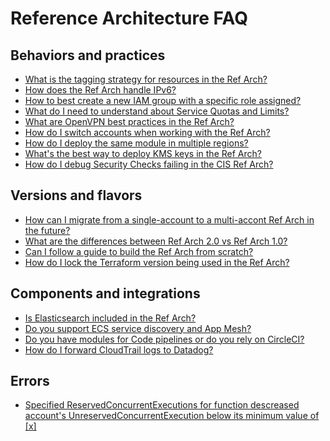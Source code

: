 # Reference Architecture FAQ

## Behaviors and practices

- [What is the tagging strategy for resources in the Ref Arch?](https://github.com/gruntwork-io/knowledge-base/discussions/54)
- [How does the Ref Arch handle IPv6?](https://github.com/gruntwork-io/knowledge-base/discussions/54)
- [How to best create a new IAM group with a specific role assigned?](https://github.com/gruntwork-io/knowledge-base/discussions/212)
- [What do I need to understand about Service Quotas and Limits?](https://github.com/gruntwork-io/knowledge-base/discussions/211)
- [What are OpenVPN best practices in the Ref Arch?](https://github.com/gruntwork-io/knowledge-base/discussions/194)
- [How do I switch accounts when working with the Ref Arch?](https://github.com/gruntwork-io/knowledge-base/discussions/162)
- [How do I deploy the same module in multiple regions?](https://github.com/gruntwork-io/knowledge-base/discussions/182)
- [What's the best way to deploy KMS keys in the Ref Arch?](https://github.com/gruntwork-io/knowledge-base/discussions/189)
- [How do I debug Security Checks failing in the CIS Ref Arch?](https://github.com/gruntwork-io/knowledge-base/discussions/135)

## Versions and flavors

- [How can I migrate from a single-account to a multi-accont Ref Arch in the future?](https://github.com/gruntwork-io/knowledge-base/discussions/101)
- [What are the differences between Ref Arch 2.0 vs Ref Arch 1.0?](https://github.com/gruntwork-io/knowledge-base/discussions/3)
- [Can I follow a guide to build the Ref Arch from scratch?](https://github.com/gruntwork-io/knowledge-base/discussions/58)
- [How do I lock the Terraform version being used in the Ref Arch?](https://github.com/gruntwork-io/knowledge-base/discussions/187)

## Components and integrations

- [Is Elasticsearch included in the Ref Arch?](https://github.com/gruntwork-io/knowledge-base/discussions/56)
- [Do you support ECS service discovery and App Mesh?](https://github.com/gruntwork-io/knowledge-base/discussions/53)
- [Do you have modules for Code pipelines or do you rely on CircleCI?](https://github.com/gruntwork-io/knowledge-base/discussions/60)
- [How do I forward CloudTrail logs to Datadog?](https://github.com/gruntwork-io/knowledge-base/discussions/179)

## Errors

- [ Specified ReservedConcurrentExecutions for function descreased account's UnreservedConcurrentExecution below its minimum value of [x]](https://github.com/gruntwork-io/knowledge-base/discussions/215)


<!-- ##DOCS-SOURCER-START
{
  "sourcePlugin": "local-copier",
  "hash": "613ecde6c13ca14adbc92aac692f90bf"
}
##DOCS-SOURCER-END -->

